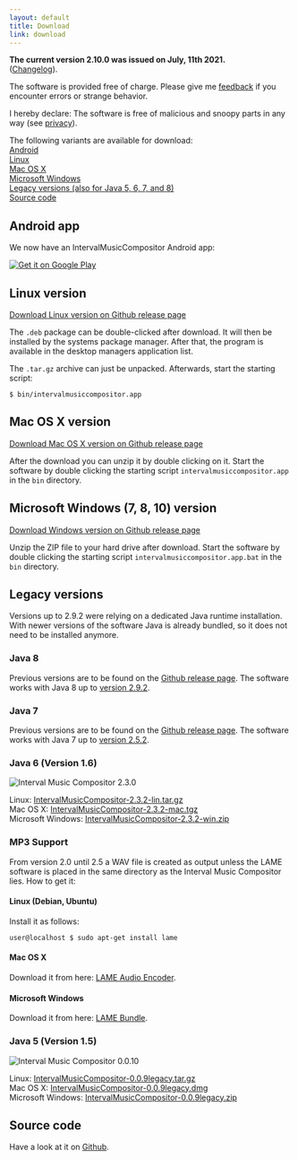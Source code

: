 ```yaml
---
layout: default
title: Download
link: download
---
```


**The current version 2.10.0 was issued on July, 11th 2021.**<br/>
([Changelog](https://raw.githubusercontent.com/nwaldispuehl/interval-music-compositor/master/intervalmusiccompositor.app/src/main/resources/CHANGELOG.txt)).

The software is provided free of charge. Please give me [feedback](feedback_support) if you encounter errors or strange behavior.

I hereby declare: The software is free of malicious and snoopy parts in any way (see [privacy](et_cetera#privacy)).

The following variants are available for download: <br/>
[Android](#android) <br/>
[Linux](#linux) <br/>
[Mac OS X](#osx) <br/>
[Microsoft Windows](#windows) <br/>
[Legacy versions (also for Java 5, 6, 7, and 8)](#legacy) <br/>
[Source code](#source) 


<a name="android"></a>

## Android app

We now have an IntervalMusicCompositor Android app:

<a href='https://play.google.com/store/apps/details?id=ch.retorte.intervalmusiccompositor'><img alt='Get it on Google Play' src='https://play.google.com/intl/en_us/badges/images/generic/en_badge_web_generic.png' style='max-width:256px;'/></a>

<a name="linux"></a>

## Linux version 
[Download Linux version on Github release page](https://github.com/nwaldispuehl/interval-music-compositor/releases/latest)

The `.deb` package can be double-clicked after download. It will then be installed by the systems package manager. After that, the program is available in the desktop managers application list.

The `.tar.gz` archive can just be unpacked. Afterwards, start the starting script:

    $ bin/intervalmusiccompositor.app

<a name="osx"></a>

## Mac OS X version
[Download Mac OS X version on Github release page](https://github.com/nwaldispuehl/interval-music-compositor/releases/latest)

After the download you can unzip it by double clicking on it. Start the software by double clicking the starting script `intervalmusiccompositor.app` in the `bin` directory.

<a name="windows"></a>

## Microsoft Windows (7, 8, 10) version
[Download Windows version on Github release page](https://github.com/nwaldispuehl/interval-music-compositor/releases/latest)

Unzip the ZIP file to your hard drive after download. Start the software by double clicking the starting script `intervalmusiccompositor.app.bat` in the `bin` directory.

<a name="legacy"></a>

## Legacy versions

Versions up to 2.9.2 were relying on a dedicated Java runtime installation. With newer versions of the software Java is already bundled, so it does not need to be installed anymore.

### Java 8
Previous versions are to be found on the [Github release page](https://github.com/nwaldispuehl/interval-music-compositor/releases). The software works with Java 8 up to [version 2.9.2](https://github.com/nwaldispuehl/interval-music-compositor/releases/tag/v2.9.2).

### Java 7
Previous versions are to be found on the [Github release page](https://github.com/nwaldispuehl/interval-music-compositor/releases). The software works with Java 7 up to [version 2.5.2](https://github.com/nwaldispuehl/interval-music-compositor/releases/tag/v2.5.2).

### Java 6 (Version 1.6)
![Interval Music Compositor 2.3.0](/interval-music-compositor/img/imc-2.3.0.jpg)

Linux: [IntervalMusicCompositor-2.3.2-lin.tar.gz](/interval-music-compositor/resources/IntervalMusicCompositor-2.3.2-lin.tar.gz) <br/>
Mac OS X: [IntervalMusicCompositor-2.3.2-mac.tgz](/interval-music-compositor/resources/IntervalMusicCompositor-2.3.2-mac.tgz) <br/>
Microsoft Windows: [IntervalMusicCompositor-2.3.2-win.zip](/interval-music-compositor/resources/IntervalMusicCompositor-2.3.2-win.zip)

### MP3 Support

From version 2.0 until 2.5 a WAV file is created as output unless the LAME software is placed in the same directory as the Interval Music Compositor lies. How to get it:

#### Linux (Debian, Ubuntu)

Install it as follows:

    user@localhost $ sudo apt-get install lame

#### Mac OS X

Download it from here: [LAME Audio Encoder](http://www.thalictrum.com/index.php?pageid=2).

#### Microsoft Windows

Download it from here: [LAME Bundle](http://www.rarewares.org/mp3-lame-bundle.php).

### Java 5 (Version 1.5)
![Interval Music Compositor 0.0.10](/interval-music-compositor/img/imc-0.0.10.jpg)

Linux: [IntervalMusicCompositor-0.0.9legacy.tar.gz](/interval-music-compositor/resources/IntervalMusicCompositor-0.0.9legacy.tar.gz) <br/>
Mac OS X: [IntervalMusicCompositor-0.0.9legacy.dmg](/interval-music-compositor/resources/IntervalMusicCompositor-0.0.9legacy.dmg) <br/>
Microsoft Windows: [IntervalMusicCompositor-0.0.9legacy.zip](/interval-music-compositor/resources/IntervalMusicCompositor-0.0.9legacy.zip)

<a name="source"></a>

## Source code
Have a look at it on [Github](https://github.com/nwaldispuehl/interval-music-compositor).

